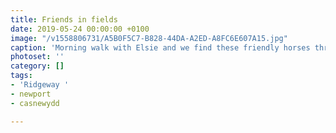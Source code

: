 ```yaml
---
title: Friends in fields
date: 2019-05-24 00:00:00 +0100
image: "/v1558806731/A5B0F5C7-B828-44DA-A2ED-A8FC6E607A15.jpg"
caption: 'Morning walk with Elsie and we find these friendly horses through the bushes. '
photoset: ''
category: []
tags:
- 'Ridgeway '
- newport
- casnewydd

---
```

